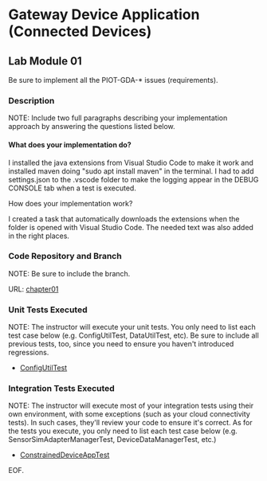 # Gateway Device Application (Connected Devices)

## Lab Module 01

Be sure to implement all the PIOT-GDA-\* issues (requirements).

### Description

NOTE: Include two full paragraphs describing your implementation approach by answering the questions listed below.

#### What does your implementation do?

I installed the java extensions from Visual Studio Code to make it work and installed maven doing "sudo apt install maven" in the terminal.
I had to add settings.json to the .vscode folder to make the logging appear in the DEBUG CONSOLE tab when a test is executed.

How does your implementation work?

I created a task that automatically downloads the extensions when the folder is opened with Visual Studio Code.
The needed text was also added in the right places.

### Code Repository and Branch

NOTE: Be sure to include the branch.

URL: [chapter01](https://github.com/SantiagoRR2004/PIC-java-components/tree/chapter01)

### Unit Tests Executed

NOTE: The instructor will execute your unit tests. You only need to list each test case below
(e.g. ConfigUtilTest, DataUtilTest, etc). Be sure to include all previous tests, too,
since you need to ensure you haven't introduced regressions.

- [ConfigUtilTest](https://github.com/SantiagoRR2004/PIC-java-components/blob/main/src/test/java/programmingtheiot/part01/unit/common/ConfigUtilTest.java)

### Integration Tests Executed

NOTE: The instructor will execute most of your integration tests using their own environment, with
some exceptions (such as your cloud connectivity tests). In such cases, they'll review
your code to ensure it's correct. As for the tests you execute, you only need to list each
test case below (e.g. SensorSimAdapterManagerTest, DeviceDataManagerTest, etc.)

- [ConstrainedDeviceAppTest](https://github.com/SantiagoRR2004/PIC-java-components/blob/main/src/test/java/programmingtheiot/part01/integration/app/GatewayDeviceAppTest.java)

EOF.
